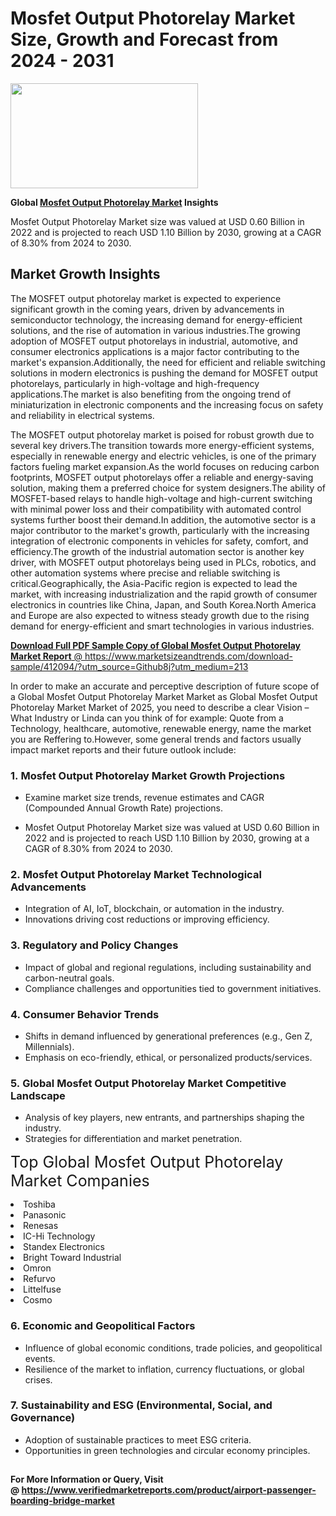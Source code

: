 <H1>Mosfet Output Photorelay Market Size, Growth and Forecast from 2024 - 2031</H1><img class="aligncenter size-medium wp-image-584254" src="https://thirdeyenews.in/wp-content/uploads/2024/09/Global-Market-Research-300x168.jpeg" alt="" width="300" height="168" /><p><strong>Global&nbsp;<a href="https://www.marketsizeandtrends.com/download-sample/412094/?utm_source=Github8j?utm_medium=213">Mosfet Output Photorelay Market</a> Insights</strong></p><p>Mosfet Output Photorelay Market size was valued at USD 0.60 Billion in 2022 and is projected to reach USD 1.10 Billion by 2030, growing at a CAGR of 8.30% from 2024 to 2030.</p><p><h2>Market Growth Insights</h2> <p>The MOSFET output photorelay market is expected to experience significant growth in the coming years, driven by advancements in semiconductor technology, the increasing demand for energy-efficient solutions, and the rise of automation in various industries.The growing adoption of MOSFET output photorelays in industrial, automotive, and consumer electronics applications is a major factor contributing to the market's expansion.Additionally, the need for efficient and reliable switching solutions in modern electronics is pushing the demand for MOSFET output photorelays, particularly in high-voltage and high-frequency applications.The market is also benefiting from the ongoing trend of miniaturization in electronic components and the increasing focus on safety and reliability in electrical systems.</p> <p><a href="#"></a></p> <p>The MOSFET output photorelay market is poised for robust growth due to several key drivers.The transition towards more energy-efficient systems, especially in renewable energy and electric vehicles, is one of the primary factors fueling market expansion.As the world focuses on reducing carbon footprints, MOSFET output photorelays offer a reliable and energy-saving solution, making them a preferred choice for system designers.The ability of MOSFET-based relays to handle high-voltage and high-current switching with minimal power loss and their compatibility with automated control systems further boost their demand.In addition, the automotive sector is a major contributor to the market's growth, particularly with the increasing integration of electronic components in vehicles for safety, comfort, and efficiency.The growth of the industrial automation sector is another key driver, with MOSFET output photorelays being used in PLCs, robotics, and other automation systems where precise and reliable switching is critical.Geographically, the Asia-Pacific region is expected to lead the market, with increasing industrialization and the rapid growth of consumer electronics in countries like China, Japan, and South Korea.North America and Europe are also expected to witness steady growth due to the rising demand for energy-efficient and smart technologies in various industries.</p> <p><a href="#"></p><p><span class=""><strong>Download Full PDF Sample Copy of Global Mosfet Output Photorelay Market Report</strong> @ <a href="https://www.marketsizeandtrends.com/download-sample/412094/?utm_source=Github8j?utm_medium=213" target="_blank">https://www.marketsizeandtrends.com/download-sample/412094/?utm_source=Github8j?utm_medium=213</a></span></p><p>In order to make an accurate and perceptive description of future scope of a Global&nbsp;Mosfet Output Photorelay Market Market as Global&nbsp;Mosfet Output Photorelay Market Market of 2025, you need to describe a clear Vision &ndash; What Industry or Linda can you think of for example: Quote from a Technology, healthcare, automotive, renewable energy, name the market you are Reffering to.However, some general trends and factors usually impact market reports and their future outlook include:</p><h3>1.&nbsp;<strong>Mosfet Output Photorelay Market Growth Projections</strong></h3><ul><li>Examine market size trends, revenue estimates and CAGR (Compounded Annual Growth Rate) projections.</li><li><p>Mosfet Output Photorelay Market size was valued at USD 0.60 Billion in 2022 and is projected to reach USD 1.10 Billion by 2030, growing at a CAGR of 8.30% from 2024 to 2030.</p></li></ul><h3>2.&nbsp;<strong>Mosfet Output Photorelay Market Technological Advancements</strong></h3><ul><li>Integration of AI, IoT, blockchain, or automation in the industry.</li><li>Innovations driving cost reductions or improving efficiency.</li></ul><h3>3.&nbsp;<strong>Regulatory and Policy Changes</strong></h3><ul><li>Impact of global and regional regulations, including sustainability and carbon-neutral goals.</li><li>Compliance challenges and opportunities tied to government initiatives.</li></ul><h3>4.&nbsp;<strong>Consumer Behavior Trends</strong></h3><ul><li>Shifts in demand influenced by generational preferences (e.g., Gen Z, Millennials).</li><li>Emphasis on eco-friendly, ethical, or personalized products/services.</li></ul><h3>5.&nbsp;<strong>Global Mosfet Output Photorelay Market Competitive Landscape</strong></h3><ul><li>Analysis of key players, new entrants, and partnerships shaping the industry.</li><li>Strategies for differentiation and market penetration.</li></ul><p data-pm-slice="1 1 []"><span style="color: inherit; font-family: inherit; font-size: 25px;">Top Global Mosfet Output Photorelay Market Companies</span></p><div class="" data-test-id=""><p><li>Toshiba</li><li> Panasonic</li><li> Renesas</li><li> IC-Hi Technology</li><li> Standex Electronics</li><li> Bright Toward Industrial</li><li> Omron</li><li> Refurvo</li><li> Littelfuse</li><li> Cosmo</li></p></div><h3>6.&nbsp;<strong>Economic and Geopolitical Factors</strong></h3><ul><li>Influence of global economic conditions, trade policies, and geopolitical events.</li><li>Resilience of the market to inflation, currency fluctuations, or global crises.</li></ul><h3>7.&nbsp;<strong>Sustainability and ESG (Environmental, Social, and Governance)</strong></h3><ul><li>Adoption of sustainable practices to meet ESG criteria.</li><li>Opportunities in green technologies and circular economy principles.</li></ul><h2><strong style="font-size: 14px;">For More Information or Query, Visit @&nbsp;</strong><a style="background-color: #ffffff; font-size: 14px;" href="https://www.marketsizeandtrends.com/report/mosfet-output-photorelay-market/" target="_blank">https://www.verifiedmarketreports.com/product/airport-passenger-boarding-bridge-market</a></h2>